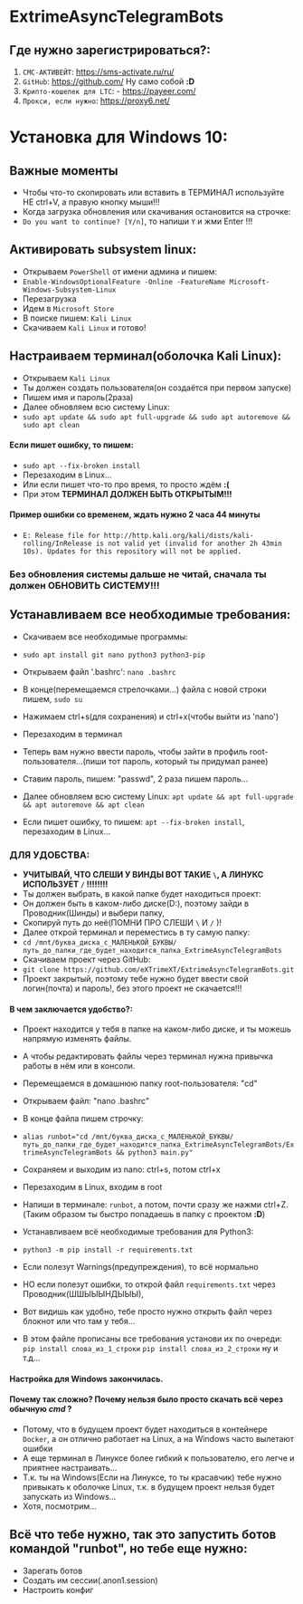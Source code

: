 # ExtrimeAsyncTelegramBots

## Где нужно зарегистрироваться?:

1) `СМС-АКТИВЕЙТ`: https://sms-activate.ru/ru/ 
2) `GitHub`: https://github.com/ Ну само собой **:D**
3) `Крипто-кошелек для LTC`: - https://payeer.com/
3) `Прокси, если нужно`: https://proxy6.net/


# Установка для Windows 10:

## Важные моменты
* Чтобы что-то скопировать или вставить в ТЕРМИНАЛ используйте НЕ ctrl+V, а правую кнопку мыши!!!
* Когда загрузка обновления или скачивания остановится на строчке: 
* `Do you want to continue? [Y/n]`, то напиши `Y` и жми Enter !!!

## Активировать subsystem linux:
* Открываем `PowerShell` от имени админа и пишем: 
* `Enable-WindowsOptionalFeature -Online -FeatureName Microsoft-Windows-Subsystem-Linux`
* Перезагрузка
* Идем в `Microsoft Store`
* В поиске пишем: `Kali Linux`
* Скачиваем `Kali Linux` и готово!

## Настраиваем терминал(оболочка Kali Linux):
* Открываем `Kali Linux`
* Ты должен создать пользователя(он создаётся при первом запуске)
* Пишем имя и пароль(2раза)
* Далее обновляем всю систему Linux: 
* `sudo apt update && sudo apt full-upgrade && sudo apt autoremove && sudo apt clean`

#### Если пишет ошибку, то пишем: 
* `sudo apt --fix-broken install`
* Перезаходим в Linux...
* Или если пишет что-то про время, то просто ждём **:(**
* При этом **ТЕРМИНАЛ ДОЛЖЕН БЫТЬ ОТКРЫТЫМ!!!**

#### Пример ошибки со временем, ждать нужно 2 часа 44 минуты
* `E: Release file for http://http.kali.org/kali/dists/kali-rolling/InRelease is not valid yet (invalid for another 2h 43min 10s). Updates for this repository will not be applied.`

### **Без обновления системы дальше не читай, сначала ты должен ОБНОВИТЬ СИСТЕМУ!!!**

## Устанавливаем все необходимые требования:
* Скачиваем все необходимые программы: 
* `sudo apt install git nano python3 python3-pip`

* Открываем файл '.bashrc':
`nano .bashrc`
* В конце(перемещаемся стрелочками...) файла с новой строки пишем,
`sudo su`
* Нажимаем ctrl+s(для сохранения) и ctrl+x(чтобы выйти из 'nano')
* Перезаходим в терминал
* Теперь вам нужно ввести пароль, чтобы зайти в профиль root-пользователя...(пиши тот пароль, который ты придумал ранее)
* Ставим пароль, пишем: "passwd", 2 раза пишем пароль...
* Далее обновляем всю систему Linux: `apt update && apt full-upgrade && apt autoremove && apt clean`
* Если пишет ошибку, то пишем: `apt --fix-broken install`, перезаходим в Linux...

### ДЛЯ УДОБСТВА:
* **УЧИТЫВАЙ, ЧТО СЛЕШИ У ВИНДЫ ВОТ ТАКИЕ `\`, А ЛИНУКС ИСПОЛЬЗУЕТ `/` !!!!!!!!**
* Ты должен выбрать, в какой папке будет находиться проект: 
* Он должен быть в каком-либо диске(D:\), поэтому зайди в Проводник(Шинды) и выбери папку,
* Скопируй путь до неё(ПОМНИ ПРО СЛЕШИ `\` И `/` )!
* Далее открой терминал и переместись в ту самую папку:
* `cd /mnt/буква_диска_с_МАЛЕНЬКОЙ_БУКВЫ/путь_до_папки_где_будет_находится_папка_ExtrimeAsyncTelegramBots`
* Скачиваем проект через GitHub: 
* `git clone https://github.com/eXTrimeXT/ExtrimeAsyncTelegramBots.git`
* Проект закрытый, поэтому тебе нужно будет ввести свой логин(почта) и пароль!, без этого проект не скачается!!!
#### В чем заключается удобство?:

* Проект находится у тебя в папке на каком-либо диске, и ты можешь напрямую изменять файлы.
* А чтобы редактировать файлы через терминал нужна привычка работы в нём или в консоли.


* Перемещаемся в домашнюю папку root-пользователя: "cd"
* Открываем файл: "nano .bashrc"
* В конце файла пишем строчку:
* `alias runbot="cd /mnt/буква_диска_с_МАЛЕНЬКОЙ_БУКВЫ/путь_до_папки_где_будет_находится_папка_ExtrimeAsyncTelegramBots/ExtrimeAsyncTelegramBots && python3 main.py"`
* Сохраняем и выходим из nano: ctrl+s, потом ctrl+x
* Перезаходим в Linux, входим в root

* Напиши в терминале: `runbot`, а потом, почти сразу же нажми ctrl+Z.(Таким образом ты быстро попадаешь в папку с проектом **:D**)
* Устанавливаем всё необходимые требования для Python3:
* `python3 -m pip install -r requirements.txt`
* Если полезут Warnings(предупреждения), то всё нормально
* НО если полезут ошибки, то открой файл `requirements.txt` через Проводник(ШШЫЫЫНДЫЫЫ),
* Вот видишь как удобно, тебе просто нужно открыть файл через блокнот или что там у тебя...
* В этом файле прописаны все требования установи их по очереди:
`pip install слова_из_1_строки`
`pip install слова_из_2_строки` ну и т.д...


#### Настройка для Windows закончилась.
#### Почему так сложно? Почему нельзя было просто скачать всё через обычную *cmd* ?
* Потому, что в будущем проект будет находиться в контейнере `Docker`, а он отлично работает на Linux, а на Windows часто вылетают ошибки
* А еще терминал в Линуксе более гибкий к пользователю, его легче и приятнее настраивать...
* Т.к. ты на Windows(Если на Линуксе, то ты красавчик) тебе нужно привыкать к оболочке Linux, т.к. в будущем проект нельзя будет запускать из Windows...
* Хотя, посмотрим...

## Всё что тебе нужно, так это запустить ботов командой "runbot", но тебе еще нужно:
* Зарегать ботов
* Создать им сессии(.anon1.session)
* Настроить конфиг

